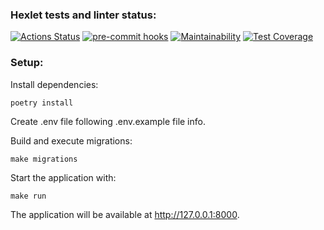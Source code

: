 ### Hexlet tests and linter status:

[![Actions Status](https://github.com/AlexMomot-717/python-project-lvl4/actions/workflows/hexlet-check.yml/badge.svg)](https://github.com/AlexMomot-717/python-project-lvl4/actions)
[![pre-commit hooks](https://github.com/AlexMomot-717/python-project-lvl4/actions/workflows/pre-commit.yml/badge.svg)](https://github.com/AlexMomot-717/python-project-lvl4/actions)
[![Maintainability](https://api.codeclimate.com/v1/badges/137fca5fc0b845953baf/maintainability)](https://codeclimate.com/github/AlexMomot-717/python-project-lvl4/maintainability)
[![Test Coverage](https://api.codeclimate.com/v1/badges/137fca5fc0b845953baf/test_coverage)](https://codeclimate.com/github/AlexMomot-717/python-project-lvl4/test_coverage)

### Setup:

Install dependencies:

```
poetry install
```

Create .env file following .env.example file info.

Build and execute migrations:

```
make migrations
```

Start the application with:

```
make run
```

The application will be available at http://127.0.0.1:8000.
